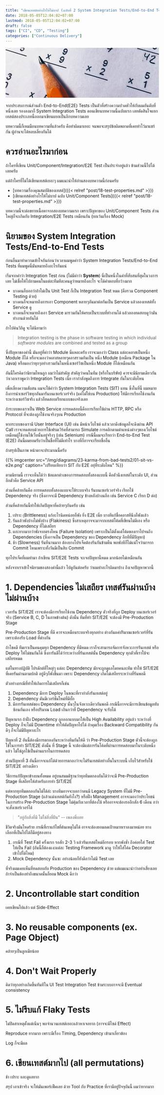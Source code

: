 ```yaml
---
title: "เขียนเทสต์อย่างไรให้ไม่บาป (ฉบับที่ 2 System Integration Tests/End-to-End Tests)"
date: 2018-05-05T12:04:02+07:00
lastmod: 2018-05-05T12:04:02+07:00
draft: false
tags: ["CI", "CD", "Testing"]
categories: ["Continuous Delivery"]
---
```


![Photo by Chris Liverani on Unsplash](/img/covers/test-01.jpg)

จากประสบการณ์ส่วนตัว End-to-End(E2E) Tests เป็นตัวที่สร้างความปวดหัวให้กับผมอันดับที่หนึ่งเลย รองลงมาก็ System Integration Tests ตอนเขียนบทความนี้ฉบับแรก เลยตัดสินใจแยกเทสต์สองประเภทนี้ออกมาเขียนแยกเป็นอีกบทความเลย

บทความนี้ก็เหมมือนบทความที่แล้วครับ คือทำผิดมาเยอะ จนพอจะสรุปข้อผิดพลาดที่เคยทำไว้มาแชร์กัน ผู้อ่านจะได้หลบเลี่ยงกันได้

<!--more-->

# ควรอ่านอะไรมาก่อน

ถ้าใครที่เขียน Unit/Component/Integration/E2E Test เป็นประจำอยู่แล้ว ข้ามส่วนนี้ไปได้เลยครับ

แต่ถ้าใครที่ไม่ได้เขียนเทสต์เยอะๆ ผมแนะนำให้อ่านสองบทความนี้ก่อนครับ

* [บทความเรื่องคุณสมบัติของเทสต์]({{< relref "post/18-test-properties.md" >}})
* [เขียนเทสต์อย่างไรให้ไม่บาป ฉบับ Unit/Component Tests]({{< relref "post/18-test-properties.md" >}})

บทความนี้จะต่อขยายเนื้อหาจากสองบทความแรก เพราะปัญหาของ Unit/Component Tests ส่วนใหญ่ก็จะเกิดกับ Integration/E2E Tests เหมือนกัน (ยกเว้นเรื่อง Mock)

# นิยามของ System Integration Tests/End-to-End Tests

ก่อนอื่นมาทำความเข้าใจกันก่อนว่าเวลาผมพูดคำว่า System Integration Tests/End-to-End Tests ที่ผมพูดนี่มันหมายถึงอะไรกันแน่

เริ่มจากคำว่า Integration Test ก่อน (ไม่มีคำว่า **System**) นี่เป็นหนึ่งในคำที่สับสนที่สุดในวงการเลย ไม่เชื่อให้ไปถามคนในแต่ละทีมทีละคนดูว่าหมายถึงอะไร จะได้คำตอบที่กว้างมาก

* บางคนก็บอกว่าถ้าไม่เป็น Unit Test ก็เป็น Integration Test หมด (คือรวม Component Testing ด้วย)
* บางคนก็จะหมายถึงการเอา Component หลายๆอันมาต่อกันเป็น Service แล้วลองเทสต์ทั้ง Service ดู   
* บางคนก็จะหมายถึงเอา Service มารวมกันให้ครบเป็นระบบที่ทำงานได้ แล้วลองทดสอบดูว่ามันทำงานด้วยกันได้

ถ้าไปค้นวิกิดู จะได้นิยามว่า

> Integration testing is the phase in software testing in which individual *software modules* are combined and tested as a group

ซึ่งปัญหาของคำนี้ มันอยู่ที่คำว่า Module นี่แหละครับ เราจะมองว่า Class แต่ละคลาสเป็นหนึ่ง Module ก็ได้ หรือจะมองว่าคลาสหลายๆคลาสรวมกันเป็น หนึ่ง Module (เหมือน Package ใน Java) หรือมองว่าทุกๆอย่างรวมกันในหนึ่งเซอร์วิซเป็นหนึ่ง Module ก็ได้เหมือนกัน

อันนี้ใครคิดว่านิยามไหนถูก ผมว่าไม่สำคัญ สำคัญว่าคนในทีม (หรือในบริษัท) ควรจะมีนิยามเดียวกัน ว่าเวลาเราพูดว่า Integration Tests เนี่ย เรากำลังพูดถึงการ Integrate กันในระดับไหน

เพื่อเลี่ยงความสับสน ผมจะใช้คำว่า System Integration Tests (SIT) แทน ซึ่งในที่นี้ ผมหมายถึงการนำเซอร์วิซทุกอันมารันบนเซอร์เวอร์จริง (แค่ไม่ใช่บน Production) ให้มีการเรียกใช้งานกันระหว่างเซอร์วิซจริง แล้วก็ทดสอบเรียกแบบของจริงเลย

ถ้าระบบของเราเป็น Web Service การทดสอบนี้คือการเรียกใช้ผ่าน HTTP, RPC หรือ Protocol ที่จะต้องถูกใช้งานจริงๆบน Production

หากระบบของเรามี User Interface (UI) เช่น มีหน้าเว็บไซต์ แล้วเวลาดึงข้อมูลก็จะดึงผ่าน API Call  เราจะทดสอบด้วยการใช้เฟรมเวิร์คที่สามารถ Simulate การคลิกตามตำแหน่งต่างๆของเว็บไซต์เหมือนผู้ใช้งานใช้เว็บนั้นอยู่จริงๆ  (เช่น Selenium) กรณีนี้ผมจะเรียกว่า End-to-End Test (E2E)   อันนี้ผมยอมรับว่าเป็นชื่อที่ไม่ดีเท่าไร บางที่ก็อาจจะเรียกชื่ออื่น

ถ้าสรุปเป็นภาพ หน้าตาจะประมาณนี้ครับ

{{% imgcenter src="/img/diagrams/23-karma-from-bad-tests2/01-sit-vs-e2e.png" caption="เปรียบเทียบว่า SIT กับ E2E อยุ่ที่ระดับไหน" %}}

ตามนิยามนี้ เราจะเห็นได้ว่า ข้อแตกต่างของการทดสอบทั้งสองแบบนี้ คือตัวนึงเทสต์ในระดับ UI, ส่วนอีกตัวคือ Service API

ส่วนที่คล้ายกันคือ การทดสอบทั้งสองแบบจะใช้ระบบจริง รันบนเซอร์เวอร์จริง เรียกใช้ Dependency จริง (ซึ่งอาจจะมี Dependency ข้างหลังบ้างนอีก เช่น Service C เรียก D ต่อ)

ส่วนที่คล้ายกันนี้ทำให้เกิดปัญหาที่คล้ายๆกันครับ เช่น

1. เปราะ (ฺBrittleness) แก้อะไรนิดหน่อยก็พัง ยิ่ง E2E เนี่ย บางทีแก้ชื่อคลาสทีนึงก็พังแล้ว  
2. รันแล้วพังบ้างไม่พังบ้าง (Flakiness) ซึ่งสาเหตุอาจจะมาจากเทสต์โค้ดที่เขียนไม่ดีเอง หรือ Dependency ที่ไม่เสถียร
3. แกะยากมากว่าพังจากตรงไหน (Failure Isolation) เพราะเป็นได้ตั้งแต่โค้ดของเราไปจนถึง Dependencies (ซึ่งอาจเป็น Dependency ของ Dependency อีกทีที่มีปัญหา)
4. ช้า (Slowness) รันทีนานมาก ต้องบางโปรเจ็คต้องรันกันข้ามคืน พอพังทีก็ไม่แน่ใจว่ามาจาก Commit ไหนเพราะทั้งวันมีเป็นสิบ Commit

ทุกโปรเจ็คที่ผมทำมา ถ้าเขียน SIT/E2E Tests จะเจอปัญหานี้หมด มากน้อยไม่เหมือนกัน

หลังจากเราเข้าใจนิยามของสองคำนี้แล้ว ไปดูกันต่อครับ ว่าผมทำอะไรผิดมาบ้าง ถึงเจอปัญหาพวกนี้

# 1. Dependencies ไม่เสถียร เทสต์รันผ่านบ้างไม่ผ่านบ้าง
เวลารัน SIT/E2E  เราจะต้องมีการเรียกใช้งาน Dependency ตัวจริงที่ถูก Deploy บนเซอร์เวอร์จริง (Service B, C, D ในภาพข้างต้น) ดังนั้น ทีมที่ทำ SIT/E2E จะต้องมี Pre-Production Stage

Pre-Production Stage ที่ดี ควรจะเหมือนระบบจริงทุกอย่าง ต่างกันแค่ปริมาณเซอร์เวอร์ที่รันเพราะต้องรับ Load ที่ต่างกัน

ถ้าโชคดี ทีมเราเป็นคนคุมทุก Dependency ที่มีหมด เราก็จะสามารถจัดการจังหวะการรันเทสต์ หรือ Deploy ให้ไม่ชนกันได้ ซึ่งการันตีได้ว่าระหว่างที่รันเทสต์นั้น Dependency ทุกตัวที่เราใช้จะเสถียรหมด

แต่ในทางปฏิบัติ โปรดักต์ที่ใหญ่ๆ แต่ละ Dependency มักจะถูกดูแลโดยคนละทีม ทำให้ SIT/E2E ที่เคยรันผ่านตามปกติ อยู่ดีๆก็พังขึ้นมา เพราะ Dependency เกิดไม่เสถียรระหว่างที่รันพอดี

ตัวอย่างกรณีที่ทำให้เกิดการไม่เสถียรก็เช่น

1. Dependency มีการ Deploy ในขณะที่เรากำลังรันเทสต์อยู่
2. Dependency ดันมีเวอร์ชั่นใหม่ที่มีบั๊ก
3. มีการรันเทสต์ของ Dependency นั้นๆในจังหวะเดียวกันพอดี กรณีนี้อาจจะมีการเขียนข้อมูลทับซ้อนกันเอง หรือปริมาณ Load เกินกว่าที่ Dependency จะรับได้

ปัญหาแรก ถ้าฝั่ง Dependency ถูกออกแบบมาให้เป็น High Availability อยู่แล้ว ระหว่างที่ Deploy ก็จะไม่มี Downtime ทำให้ตัดปัญหาไปได้ ถ้าคุมเรื่อง Backward Compatibility กันดีๆ ก็จะไม่มีปัญหาอะไร

ปัญหาที่ 2 อันนี้ต้องมีการตกลงกันระหว่างทีมกันให้ดี ว่า Pre-Production Stage ตัวนี้จะต้องถูกใช้ในการทำ SIT/E2E ดังนั้น ที่ Stage นี้ จะต้องมีแต่การรันโค้ดที่ผ่านการทดสอบมาในระดับหนึ่งแล้ว ไม่ใช่ถูกใช้เป็นด่านแรกในการทดสอบ

ส่วนปัญหาที่ 3 อันนี้อาจจะแก้ได้ด้วยการตกลงว่าจะไม่รันเทสต์อย่างอื่นในระบบนี้ เก็บไว้สำหรับใช้ SIT/E2E อย่างเดียว

วิธีการแก้ปัญหาข้างบนทั้งหมด อยู่บนสมมติฐานว่าทุกทีมตกลงกันได้ว่าจะมี Pre-Production Stage ที่เสถียรให้สำหรับการทำ SIT/E2E

แต่หากทุกทีมตกลงกันไม่ได้ล่ะ บางทีมอาจจะบอกว่าตนมี Legacy System ที่ไม่มี Pre-Production Stage (แล้วแม่งเทสต์กันยังไง?) หรือฝั่ง Management อาจจะมองว่าประโยชน์ในการสร้าง Pre-Production Stage ไม่คุ้มกับเวลาที่ต้องใช้  หรืออาจจะต้องรออีกสัก 6 เดือน กว่าจะสั่งเซอร์เวอร์ได้

> "อยู่กับสิ่งที่มี ไม่ใช่สิ่งที่ฝัน" -- เพลงพี่บอย

ชีวิตจริงมันโหดร้าย กรณีที่เราแก้ไขที่ต้นเหตุไม่ได้ อาจจะต้องยอมลดเป้าหมายเราลงมาหน่อย ทางเลือกที่เป็นไปได้ก็มีอยู่สองทาง

1. กรณีที่ Test Fail ครั้งแรก รอสัก 2-3 วิ แล้วรันเทสต์ใหม่อีกรอบ หากพังซ้ำ ถึงค่อยใส่ Test ให้เป็น Fail  (อันนี้ก็ต้องแงะแต่ละ Testing Framework มาดู ว่าให้ใส่โค้ด Decorator เข้าไปได้ไหม)
2. Mock Dependency นั้นซะ อย่างน้อยก็ยังดีกว่าไม่มี Test เลย

ที่จริงผมเคยเห็นที่ทดสอบกับ Production ของ Dependency ด้วย แต่ผมแนะนำว่าอย่าเสี่ยงเลย ถ้าจำเป็นต้องทำถึงขนาดนั้นก็ยอม Mock ดีกว่า

# 2. Uncontrollable start condition
เคยเขียนไปแล้ว แต่ Side-Effect


# 3. No reusable components (ex. Page Object)
คล้ายๆเป็นลูกเมียน้อย

# 4. Don't Wait Properly
คิดว่าทุกอย่างเกิดขึ้นทันทีใน UI Test
Integration Test ข้ามระบบอาจจะมี Eventual consistency

# 5. ไม่รีบแก้ Flaky Tests
ไม่ปิดสาเหตุตั้งแต่เนิ่นๆ พอจำนวนเทสต์เยอะแล้วหาเจอยาก (อาจจะมีไซด์ Effect)

Reproduce ยากมาก เพราะมีเรื่อง Timing, Dependency เข้ามาเกี่ยวข้อง

Log ก็จะมีผล

# 6. เขียนเทสต์มากไป (all permutations)
ช้า เปราะ และดูแลยาก

สรุป
เอาเข้าจริง จะให้มันเพอร์เฟ็คเลย ด้วย Tool กับ Practice ที่เรามีอยู่ปัจจุบันนี้ ผมว่ายากมาก  
